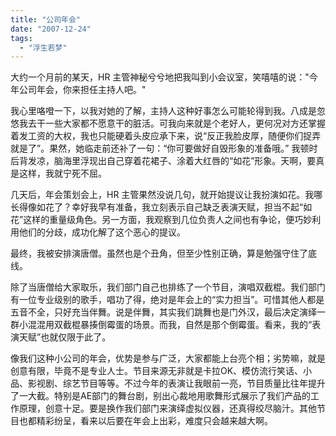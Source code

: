 ```yaml
---
title: "公司年会"
date: "2007-12-24"
tags: 
  - "浮生若梦"
---
```


大约一个月前的某天，HR 主管神秘兮兮地把我叫到小会议室，笑嘻嘻的说："今年公司年会，你来担任主持人吧。"
    
我心里咯噔一下，以我对她的了解，主持人这种好事怎么可能轮得到我。八成是忽悠我去干一些大家都不愿意干的脏活。可我向来就是个老好人，更何况对方还掌握着发工资的大权，我也只能硬着头皮应承下来，说“反正我脸皮厚，随便你们捉弄就是了”。果然，她临走前还补了一句：“你可要做好自毁形象的准备哦。” 我顿时后背发凉，脑海里浮现出自己穿着花裙子、涂着大红唇的“如花”形象。天啊，要真是这样，我就宁死不屈。
    
几天后，年会策划会上，HR 主管果然没说几句，就开始提议让我扮演如花。我哪长得像如花了？幸好我早有准备，我立刻表示自己缺乏表演天赋，担当不起“如花”这样的重量级角色。另一方面，我观察到几位负责人之间也有争论，便巧妙利用他们的分歧，成功化解了这个恶心的提议。
    
最终，我被安排演唐僧。虽然也是个丑角，但至少性别正确，算是勉强守住了底线。 

除了当唐僧给大家取乐，我们部门自己也排练了一个节目，演唱双截棍。我们部门有一位专业级别的歌手，唱功了得，绝对是年会上的“实力担当”。可惜其他人都是五音不全，只好充当伴舞。说是伴舞，其实我们跳舞也是门外汉，最后决定演绎一群小混混用双截棍暴揍倒霉蛋的场景。而我，自然是那个倒霉蛋。看来，我的“表演天赋”也就仅限于此了。
    
像我们这种小公司的年会，优势是参与广泛，大家都能上台亮个相；劣势嘛，就是创意有限，毕竟不是专业人士。节目来源无非就是卡拉OK、模仿流行笑话、小品、影视剧、综艺节目等等。不过今年的表演让我眼前一亮，节目质量比往年提升了一大截。特别是AE部门的舞台剧，别出心裁地用歌舞形式展示了我们产品的工作原理，创意十足。要是换作我们部门来演绎虚拟仪器，还真得绞尽脑汁。其他节目也都精彩纷呈，看来以后要在年会上出彩，难度只会越来越大啊。

